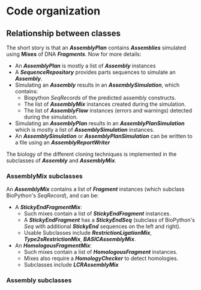 # Code organization

## Relationship between classes

The short story is that an ***AssemblyPlan*** contains ***Assemblies*** simulated using **Mixes** of DNA ***Fragments***. Now for more details:

- An ***AssemblyPlan*** is mostly a list of ***Assembly*** instances
- A ***SequenceRepository*** provides parts sequences to simulate an ***Assembly***.
- Simulating an ***Assembly*** results in an ***AssemblySimulation***, which contains:
  - Biopython *SeqRecords* of the predicted assembly constructs.
  - The list of ***AssemblyMix*** instances created during the simulation.
  - The list of ***AssemblyFlaw*** instances (errors and warnings) detected during the simulation.
- Simulating an ***AssemblyPlan*** results in an ***AssemblyPlanSimulation*** which is mostly a list of ***AssemblySimulation*** instances.
- An ***AssemblySimulation*** or ***AssemblyPlanSimulation*** can be written to a file using an ***AssemblyReportWriter***

The biology of the different cloning techniques is implemented in the subclasses of ***Assembly*** and ***AssemblyMix***.

### AssemblyMix subclasses

An ***AssemblyMix*** contains a list of ***Fragment*** instances (which subclass BioPython's *SeqRecord*), and can be:
- A ***StickyEndFragmentMix***:
  - Such mixes contain a list of ***StickyEndFragment*** instances.
  - A ***StickyEndFragment*** has a ***StickyEndSeq*** (subclass of BioPython's *Seq* with additional ***StickyEnd*** sequences on the left and right).
  - Usable Subclasses include ***RestrictionLigationMix***, ***Type2sRestrictionMix***, ***BASICAssemblyMix***.
- An ***HomologousFragmentMix***:
  - Such mixes contain a list of ***HomologousFragment*** instances.
  - Mixes also require a ***HomologyChecker*** to detect homologies.
  - Subclasses include ***LCRAssemblyMix***

### Assembly subclasses
